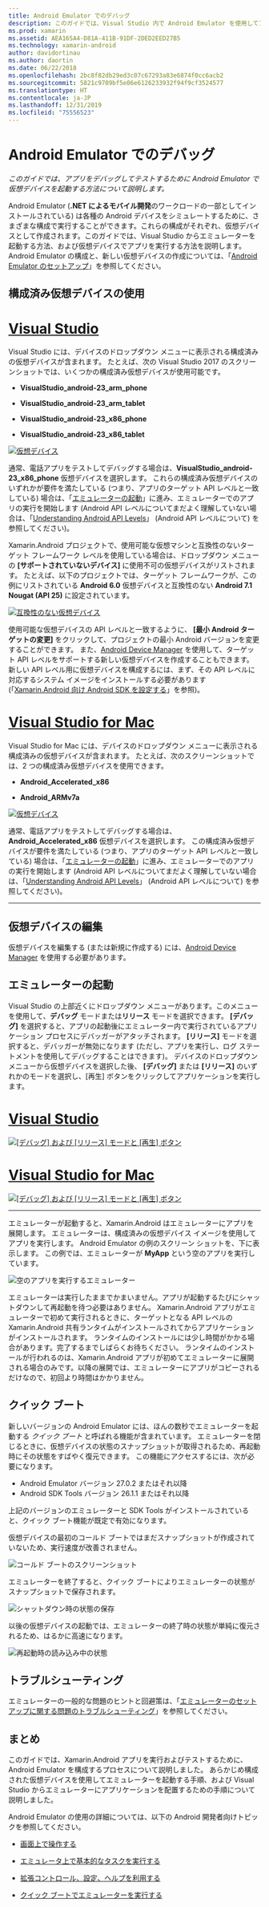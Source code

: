 ```yaml
---
title: Android Emulator でのデバッグ
description: このガイドでは、Visual Studio 内で Android Emulator を使用してアプリを起動およびデバッグする方法について説明します。
ms.prod: xamarin
ms.assetid: AEA165A4-D81A-411B-91DF-2DED2EED27B5
ms.technology: xamarin-android
author: davidortinau
ms.author: daortin
ms.date: 06/22/2018
ms.openlocfilehash: 2bc8f82db29ed3c07c67293a83e6874f0cc6acb2
ms.sourcegitcommit: 5821c9709bf5e06e6126233932f94f9cf3524577
ms.translationtype: HT
ms.contentlocale: ja-JP
ms.lasthandoff: 12/31/2019
ms.locfileid: "75556523"
---
```

# <a name="debug-on-the-android-emulator"></a>Android Emulator でのデバッグ

_このガイドでは、アプリをデバッグしてテストするために Android Emulator で仮想デバイスを起動する方法について説明します。_

Android Emulator (**.NET によるモバイル開発**のワークロードの一部としてインストールされている) は各種の Android デバイスをシミュレートするために、さまざまな構成で実行することができます。これらの構成がそれぞれ、仮想デバイスとして作成されます。このガイドでは、Visual Studio からエミュレーターを起動する方法、および仮想デバイスでアプリを実行する方法を説明します。Android Emulator の構成と、新しい仮想デバイスの作成については、「[Android Emulator のセットアップ](~/android/get-started/installation/android-emulator/index.md)」を参照してください。

## <a name="using-a-pre-configured-virtual-device"></a>構成済み仮想デバイスの使用

# <a name="visual-studiotabwindows"></a>[Visual Studio](#tab/windows)

Visual Studio には、デバイスのドロップダウン メニューに表示される構成済みの仮想デバイスが含まれます。 たとえば、次の Visual Studio 2017 のスクリーンショットでは、いくつかの構成済み仮想デバイスが使用可能です。

- **VisualStudio\_android-23\_arm\_phone**

- **VisualStudio\_android-23\_arm\_tablet**

- **VisualStudio\_android-23\_x86\_phone** 

- **VisualStudio\_android-23\_x86\_tablet** 

[![仮想デバイス](debug-on-emulator-images/win/01-virtual-devices-sml.png)](debug-on-emulator-images/win/01-virtual-devices.png#lightbox)

通常、電話アプリをテストしてデバッグする場合は、**VisualStudio\_android-23\_x86\_phone** 仮想デバイスを選択します。 これらの構成済み仮想デバイスのいずれかが要件を満たしている (つまり、アプリのターゲット API レベルと一致している) 場合は、「[エミュレーターの起動](#launching)」に進み、エミュレーターでのアプリの実行を開始します (Android API レベルについてまだよく理解していない場合は、「[Understanding Android API Levels](~/android/app-fundamentals/android-api-levels.md)」 (Android API レベルについて) を参照してください)。

Xamarin.Android プロジェクトで、使用可能な仮想マシンと互換性のないターゲット フレームワーク レベルを使用している場合は、ドロップダウン メニューの **[サポートされていないデバイス]** に使用不可の仮想デバイスがリストされます。 たとえば、以下のプロジェクトでは、ターゲット フレームワークが、この例にリストされている **Android 6.0** 仮想デバイスと互換性のない **Android 7.1 Nougat (API 25)** に設定されています。

[![互換性のない仮想デバイス](debug-on-emulator-images/win/02-incompatible-level-sml.png)](debug-on-emulator-images/win/02-incompatible-level.png#lightbox)

使用可能な仮想デバイスの API レベルと一致するように、 **[最小 Android ターゲットの変更]** をクリックして、プロジェクトの最小 Android バージョンを変更することができます。 また、[Android Device Manager](~/android/get-started/installation/android-emulator/device-manager.md) を使用して、ターゲット API レベルをサポートする新しい仮想デバイスを作成することもできます。
新しい API レベル用に仮想デバイスを構成するには、まず、その API レベルに対応するシステム イメージをインストールする必要があります (「[Xamarin.Android 向け Android SDK を設定する](~/android/get-started/installation/android-sdk.md)」を参照)。

# <a name="visual-studio-for-mactabmacos"></a>[Visual Studio for Mac](#tab/macos)

Visual Studio for Mac には、デバイスのドロップダウン メニューに表示される構成済みの仮想デバイスが含まれます。 たとえば、次のスクリーンショットでは、2 つの構成済み仮想デバイスを使用できます。

- **Android\_Accelerated\_x86**

- **Android\_ARMv7a**

[![仮想デバイス](debug-on-emulator-images/mac/01-virtual-devices-sml.png)](debug-on-emulator-images/mac/01-virtual-devices.png#lightbox)

通常、電話アプリをテストしてデバッグする場合は、**Android\_Accelerated\_x86** 仮想デバイスを選択します。 この構成済み仮想デバイスが要件を満たしている (つまり、アプリのターゲット API レベルと一致している) 場合は、「[エミュレーターの起動](#launching)」に進み、エミュレーターでのアプリの実行を開始します (Android API レベルについてまだよく理解していない場合は、「[Understanding Android API Levels](~/android/app-fundamentals/android-api-levels.md)」 (Android API レベルについて) を参照してください)。

-----

## <a name="editing-virtual-devices"></a>仮想デバイスの編集

仮想デバイスを編集する (または新規に作成する) には、[Android Device Manager](~/android/get-started/installation/android-emulator/device-manager.md) を使用する必要があります。

<a name="launching" />

## <a name="launching-the-emulator"></a>エミュレーターの起動

VisuaI Studio の上部近くにドロップダウン メニューがあります。このメニューを使用して、**デバッグ** モードまたは**リリース** モードを選択できます。 **[デバッグ]** を選択すると、アプリの起動後にエミュレーター内で実行されているアプリケーション プロセスにデバッガーがアタッチされます。 **[リリース]** モードを選択すると、デバッガーが無効になります (ただし、アプリを実行し、ログ ステートメントを使用してデバッグすることはできます)。 デバイスのドロップダウン メニューから仮想デバイスを選択した後、 **[デバッグ]** または **[リリース]** のいずれかのモードを選択し、[再生] ボタンをクリックしてアプリケーションを実行します。

# <a name="visual-studiotabwindows"></a>[Visual Studio](#tab/windows)

[![[デバッグ] および [リリース] モードと [再生] ボタン](debug-on-emulator-images/win/17-debug-release-sml.png)](debug-on-emulator-images/win/17-debug-release.png#lightbox)

# <a name="visual-studio-for-mactabmacos"></a>[Visual Studio for Mac](#tab/macos)

[![[デバッグ] および [リリース] モードと [再生] ボタン](debug-on-emulator-images/mac/16-debug-release-sml.png)](debug-on-emulator-images/mac/16-debug-release.png#lightbox)

-----

エミュレーターが起動すると、Xamarin.Android はエミュレーターにアプリを展開します。 エミュレーターは、構成済みの仮想デバイス イメージを使用してアプリを実行します。 Android Emulator の例のスクリーン ショットを、下に表示します。 この例では、エミュレーターが **MyApp** という空のアプリを実行しています。

![空のアプリを実行するエミュレーター](debug-on-emulator-images/emulator-running.png)

エミュレーターは実行したままでかまいません。アプリが起動するたびにシャットダウンして再起動を待つ必要はありません。 Xamarin.Android アプリがエミュレーターで初めて実行されるときに、ターゲットとなる API レベルの Xamarin.Android 共有ランタイムがインストールされてからアプリケーションがインストールされます。 ランタイムのインストールには少し時間がかかる場合があります。完了するまでしばらくお待ちください。 ランタイムのインストールが行われるのは、Xamarin.Android アプリが初めてエミュレーターに展開される場合のみです。以降の展開では、エミュレーターにアプリがコピーされるだけなので、初回より時間はかかりません。

<a name="quick-boot" />

## <a name="quick-boot"></a>クイック ブート

新しいバージョンの Android Emulator には、ほんの数秒でエミュレーターを起動する _クイック ブート_ と呼ばれる機能が含まれています。 エミュレーターを閉じるときに、仮想デバイスの状態のスナップショットが取得されるため、再起動時にその状態をすばやく復元できます。
この機能にアクセスするには、次が必要になります。

- Android Emulator バージョン 27.0.2 またはそれ以降
- Android SDK Tools バージョン 26.1.1 またはそれ以降

上記のバージョンのエミュレーターと SDK Tools がインストールされていると、クイック ブート機能が既定で有効になります。 

仮想デバイスの最初のコールド ブートではまだスナップショットが作成されていないため、実行速度が改善されません。

![コールド ブートのスクリーンショット](debug-on-emulator-images/cold-boot.png)

エミュレーターを終了すると、クイック ブートによりエミュレーターの状態がスナップショットで保存されます。

![シャットダウン時の状態の保存](debug-on-emulator-images/saving-state.png)

以後の仮想デバイスの起動では、エミュレーターの終了時の状態が単純に復元されるため、はるかに高速になります。

![再起動時の読み込み中の状態](debug-on-emulator-images/loading-state.png)

## <a name="troubleshooting"></a>トラブルシューティング

エミュレーターの一般的な問題のヒントと回避策は、「[エミュレーターのセットアップに関する問題のトラブルシューティング](~/android/get-started/installation/android-emulator/troubleshooting.md)」を参照してください。

## <a name="summary"></a>まとめ

このガイドでは、Xamarin.Android アプリを実行およびテストするために、Android Emulator を構成するプロセスについて説明しました。 あらかじめ構成された仮想デバイスを使用してエミュレーターを起動する手順、および Visual Studio からエミュレーターにアプリケーションを配置するための手順について説明しました。 

Android Emulator の使用の詳細については、以下の Android 開発者向けトピックを参照してください。

- [画面上で操作する](https://developer.android.com/studio/run/emulator.html#navigate)

- [エミュレータ上で基本的なタスクを実行する](https://developer.android.com/studio/run/emulator.html#tasks)

- [拡張コントロール、設定、ヘルプを利用する](https://developer.android.com/studio/run/emulator.html#extended)

- [クイック ブートでエミュレーターを実行する](https://developer.android.com/studio/run/emulator#quickboot)

